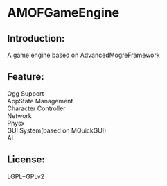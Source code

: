 # AMOFGameEngine

## Introduction:
A game engine based on AdvancedMogreFramework

## Feature:
Ogg Support  
AppState Management  
Character Controller  
Network  
Physx  
GUI System(based on MQuickGUI)  
AI  

## License:
LGPL+GPLv2
